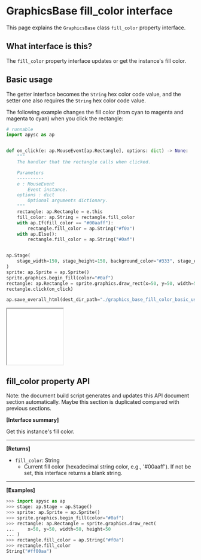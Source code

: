 # GraphicsBase fill_color interface

This page explains the `GraphicsBase` class `fill_color` property interface.

## What interface is this?

The `fill_color` property interface updates or get the instance's fill color.

## Basic usage

The getter interface becomes the `String` hex color code value, and the setter one also requires the `String` hex color code value.

The following example changes the fill color (from cyan to magenta and magenta to cyan) when you click the rectangle:

```py
# runnable
import apysc as ap


def on_click(e: ap.MouseEvent[ap.Rectangle], options: dict) -> None:
    """
    The handler that the rectangle calls when clicked.

    Parameters
    ----------
    e : MouseEvent
        Event instance.
    options : dict
        Optional arguments dictionary.
    """
    rectangle: ap.Rectangle = e.this
    fill_color: ap.String = rectangle.fill_color
    with ap.If(fill_color == "#00aaff"):
        rectangle.fill_color = ap.String("#f0a")
    with ap.Else():
        rectangle.fill_color = ap.String("#0af")


ap.Stage(
    stage_width=150, stage_height=150, background_color="#333", stage_elem_id="stage"
)
sprite: ap.Sprite = ap.Sprite()
sprite.graphics.begin_fill(color="#0af")
rectangle: ap.Rectangle = sprite.graphics.draw_rect(x=50, y=50, width=50, height=50)
rectangle.click(on_click)

ap.save_overall_html(dest_dir_path="./graphics_base_fill_color_basic_usage/")
```

<iframe src="static/graphics_base_fill_color_basic_usage/index.html" width="150" height="150"></iframe>


## fill_color property API

<!-- Docstring: apysc._display.fill_color_mixin.FillColorMixIn.fill_color -->

<span class="inconspicuous-txt">Note: the document build script generates and updates this API document section automatically. Maybe this section is duplicated compared with previous sections.</span>

**[Interface summary]**

Get this instance's fill color.<hr>

**[Returns]**

- `fill_color`: String
  - Current fill color (hexadecimal string color, e.g., '#00aaff'). If not be set, this interface returns a blank string.

<hr>

**[Examples]**

```py
>>> import apysc as ap
>>> stage: ap.Stage = ap.Stage()
>>> sprite: ap.Sprite = ap.Sprite()
>>> sprite.graphics.begin_fill(color="#0af")
>>> rectangle: ap.Rectangle = sprite.graphics.draw_rect(
...     x=50, y=50, width=50, height=50
... )
>>> rectangle.fill_color = ap.String("#f0a")
>>> rectangle.fill_color
String("#ff00aa")
```